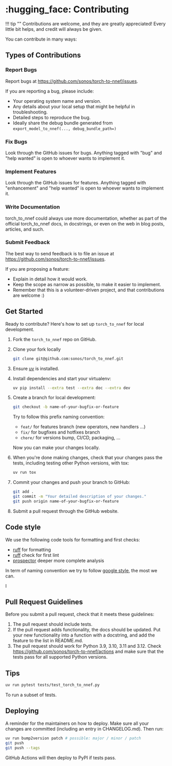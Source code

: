 # :hugging_face: Contributing

!!! tip ""
    Contributions are welcome, and they are greatly appreciated! Every little bit
    helps, and credit will always be given.

You can contribute in many ways:

## Types of Contributions

### Report Bugs

Report bugs at <https://github.com/sonos/torch-to-nnef/issues>.

If you are reporting a bug, please include:

* Your operating system name and version.
* Any details about your local setup that might be helpful in troubleshooting.
* Detailed steps to reproduce the bug.
* Ideally share the debug bundle generated from `export_model_to_nnef(..., debug_bundle_path=)`

### Fix Bugs

Look through the GitHub issues for bugs. Anything tagged with "bug" and "help
wanted" is open to whoever wants to implement it.

### Implement Features

Look through the GitHub issues for features. Anything tagged with "enhancement"
and "help wanted" is open to whoever wants to implement it.

### Write Documentation

torch_to_nnef could always use more documentation, whether as part of the
official torch_to_nnef docs, in docstrings, or even on the web in blog posts,
articles, and such.

### Submit Feedback

The best way to send feedback is to file an issue at <https://github.com/sonos/torch-to-nnef/issues>.

If you are proposing a feature:

* Explain in detail how it would work.
* Keep the scope as narrow as possible, to make it easier to implement.
* Remember that this is a volunteer-driven project, and that contributions
  are welcome :)

## Get Started

Ready to contribute? Here's how to set up `torch_to_nnef` for local development.

1. Fork the `torch_to_nnef` repo on GitHub.
2. Clone your fork locally

    ```bash
    git clone git@github.com:sonos/torch_to_nnef.git
    ```

3. Ensure [uv](https://github.com/astral-sh/uv) is installed.
4. Install dependencies and start your virtualenv:

    ```bash
    uv pip install --extra test --extra doc --extra dev
    ```

5. Create a branch for local development:

    ```bash
    git checkout -b name-of-your-bugfix-or-feature
    ```

    Try to follow this prefix naming convention:
    * `feat/`  for features branch (new operators, new handlers ...)
    * `fix/`  for bugfixes and hotfixes branch
    * `chore/`  for versions bump, CI/CD, packaging, ...

    Now you can make your changes locally.

6. When you're done making changes, check that your changes pass the
   tests, including testing other Python versions, with tox:

    ```bash
    uv run tox
    ```

7. Commit your changes and push your branch to GitHub:

    ```bash
    git add .
    git commit -m "Your detailed description of your changes."
    git push origin name-of-your-bugfix-or-feature
    ```

8. Submit a pull request through the GitHub website.

## Code style

We use the following code tools for formatting and first checks:

* [ruff](https://docs.astral.sh/ruff/) for formatting
* [ruff](https://docs.astral.sh/ruff/) check for first lint
* [prospector](https://pypi.org/project/prospector/) deeper more complete analysis

In term of naming convention we try to follow [google style](https://google.github.io/styleguide/pyguide.html), the most we can.

I

## Pull Request Guidelines

Before you submit a pull request, check that it meets these guidelines:

1. The pull request should include tests.
2. If the pull request adds functionality, the docs should be updated. Put
   your new functionality into a function with a docstring, and add the
   feature to the list in README.md.
3. The pull request should work for Python 3.9, 3.10, 3.11 and 3.12. Check
   <https://github.com/sonos/torch-to-nnef/actions>
   and make sure that the tests pass for all supported Python versions.

## Tips

```bash
uv run pytest tests/test_torch_to_nnef.py
```

To run a subset of tests.

## Deploying

A reminder for the maintainers on how to deploy.
Make sure all your changes are committed (including an entry in CHANGELOG.md).
Then run:

```bash
uv run bump2version patch # possible: major / minor / patch
git push
git push --tags
```

GitHub Actions will then deploy to PyPI if tests pass.
